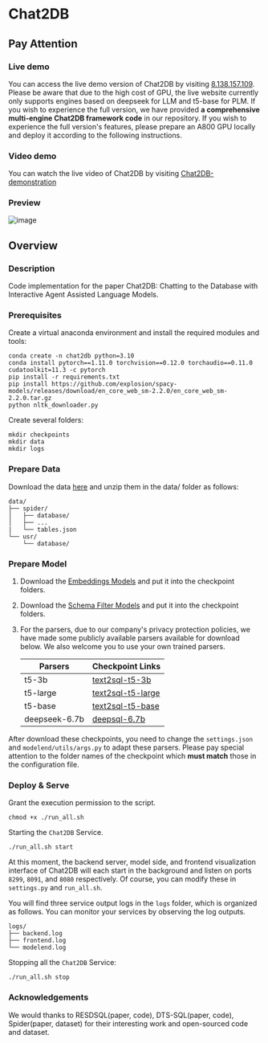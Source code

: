 # Chat2DB
## Pay Attention
### Live demo
You can access the live demo version of Chat2DB by visiting [8.138.157.109](http://8.138.157.109/).
Please be aware that due to the high cost of GPU, the live website currently only supports engines based on deepseek for LLM and t5-base for PLM. If you wish to experience the full version, we have provided **a comprehensive multi-engine Chat2DB framework code** in our repository. If you wish to experience the full version's features, please prepare an A800 GPU locally and deploy it according to the following instructions.


### Video demo
You can watch the live video of Chat2DB by visiting [Chat2DB-demonstration](https://vimeo.com/995253448)

### Preview
![image](https://github.com/user-attachments/assets/3af7283d-e5e5-48c7-bd26-fa5fa05d3910)


## Overview
### Description
Code implementation for the paper Chat2DB: Chatting to the Database with Interactive Agent Assisted Language Models.


### Prerequisites
Create a virtual anaconda environment and install the required modules and tools:
```shell
conda create -n chat2db python=3.10
conda install pytorch==1.11.0 torchvision==0.12.0 torchaudio==0.11.0 cudatoolkit=11.3 -c pytorch
pip install -r requirements.txt
pip install https://github.com/explosion/spacy-models/releases/download/en_core_web_sm-2.2.0/en_core_web_sm-2.2.0.tar.gz
python nltk_downloader.py
```
Create several folders:
```shell
mkdir checkpoints
mkdir data
mkdir logs
```


### Prepare Data
Download the data [here](https://drive.google.com/drive/folders/1zIk7fSMDb8aARBz_wOttxTRBiUTBEwjI?usp=sharing) and unzip them in the data/ folder as follows:
```
data/
├── spider/
│   ├── database/
│   ├── ...
|   └── tables.json
└── usr/
    └── database/
```


### Prepare Model
1. Download the [Embeddings Models](https://huggingface.co/sentence-transformers/all-mpnet-base-v2) and put it into the checkpoint folders.
2. Download the [Schema Filter Models](https://drive.google.com/file/d/1zHAhECq1uGPR9Rt1EDsTai1LbRx0jYIo/view) and put it into the checkpoint folders.
3. For the parsers, due to our company's privacy protection policies, we have made some publicly available parsers available for download below. We also welcome you to use your own trained parsers.

    | Parsers | Checkpoint Links |
    | ------  | ---------------- |
    | t5-3b   | [text2sql-t5-3b](https://drive.google.com/file/d/1M-zVeB6TKrvcIzaH8vHBIKeWqPn95i11/view) |
    | t5-large | [text2sql-t5-large](https://drive.google.com/file/d/1-xwtKwfJZSrmJrU-_Xdkx1kPuZao7r7e/view) |
    | t5-base | [text2sql-t5-base](https://drive.google.com/file/d/1M-zVeB6TKrvcIzaH8vHBIKeWqPn95i11/view) |
    | deepseek-6.7b | [deepsql-6.7b](https://huggingface.co/MrezaPRZ/DeepSQL_BIRD) |


After download these checkpoints, you need to change the `settings.json` and `modelend/utils/args.py` to adapt these parsers. Please pay special attention to the folder names of the checkpoint which **must match** those in the configuration file.


### Deploy & Serve
Grant the execution permission to the script.
```shell
chmod +x ./run_all.sh
```

Starting the `Chat2DB` Service.
```shell
./run_all.sh start
```
At this moment, the backend server, model side, and frontend visualization interface of Chat2DB will each start in the background and listen on ports `8299`, `8091`, and `8080` respectively. Of course, you can modify these in `settings.py` and `run_all.sh`.

You will find three service output logs in the `logs` folder, which is organized as follows. You can monitor your services by observing the log outputs.
```
logs/
├── backend.log
├── frontend.log
└── modelend.log

```

Stopping all the `Chat2DB` Service:
```shell
./run_all.sh stop
```

### Acknowledgements
We would thanks to RESDSQL(paper, code), DTS-SQL(paper, code), Spider(paper, dataset) for their interesting work and open-sourced code and dataset.
